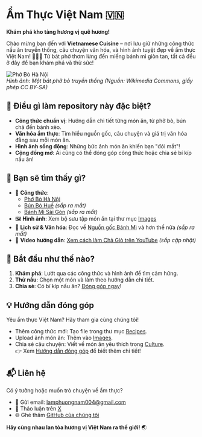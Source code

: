 # Ẩm Thực Việt Nam 🇻🇳  
**Khám phá kho tàng hương vị quê hương!**

Chào mừng bạn đến với **Vietnamese Cuisine** – nơi lưu giữ những công thức nấu ăn truyền thống, câu chuyện văn hóa, và hình ảnh tuyệt đẹp về ẩm thực Việt Nam! 🍜🥖🥟 Từ bát phở thơm lừng đến miếng bánh mì giòn tan, tất cả đều ở đây để bạn khám phá và thử sức!

![Phở Bò Hà Nội](https://upload.wikimedia.org/wikipedia/commons/5/53/Pho-2008.jpg)  
*Hình ảnh: Một bát phở bò truyền thống (Nguồn: Wikimedia Commons, giấy phép CC BY-SA)*

## 🌟 Điều gì làm repository này đặc biệt?  
- **Công thức chuẩn vị**: Hướng dẫn chi tiết từng món ăn, từ phở bò, bún chả đến bánh xèo.  
- **Văn hóa ẩm thực**: Tìm hiểu nguồn gốc, câu chuyện và giá trị văn hóa đằng sau mỗi món ăn.  
- **Hình ảnh sống động**: Những bức ảnh món ăn khiến bạn "đói mắt"!  
- **Cộng đồng mở**: Ai cũng có thể đóng góp công thức hoặc chia sẻ bí kíp nấu ăn!  

## 🍲 Bạn sẽ tìm thấy gì?  
- 📖 **Công thức**:  
  - [Phở Bò Hà Nội](Recipes/pho.md)  
  - [Bún Bò Huế](Recipes/bun-bo-hue.md) *(sắp ra mắt)*  
  - [Bánh Mì Sài Gòn](Recipes/banh-mi.md) *(sắp ra mắt)*  
- 🖼️ **Hình ảnh**: Xem bộ sưu tập món ăn tại thư mục [Images](Images/)  
- 📜 **Lịch sử & Văn hóa**: Đọc về [Nguồn gốc Bánh Mì](Culture/banh-mi-history.txt) và hơn thế nữa *(sắp ra mắt)*  
- 🎥 **Video hướng dẫn**: [Xem cách làm Chả Giò trên YouTube](https://www.youtube.com/watch?v=example) *(sắp cập nhật)*  

## 🚀 Bắt đầu như thế nào?  
1. **Khám phá**: Lướt qua các công thức và hình ảnh để tìm cảm hứng.  
2. **Thử nấu**: Chọn một món và làm theo hướng dẫn chi tiết.  
3. **Chia sẻ**: Có bí kíp nấu ăn? [Đóng góp ngay](#hướng-dẫn-đóng-góp)!  

## 💡 Hướng dẫn đóng góp  
Yêu ẩm thực Việt Nam? Hãy tham gia cùng chúng tôi!  
- Thêm công thức mới: Tạo file trong thư mục [Recipes](Recipes/).  
- Upload ảnh món ăn: Thêm vào [Images](Images/).  
- Chia sẻ câu chuyện: Viết về món ăn yêu thích trong [Culture](Culture/).  
👉 Xem [Hướng dẫn đóng góp](CONTRIBUTING.md) để biết thêm chi tiết!  

## 📬 Liên hệ  
Có ý tưởng hoặc muốn trò chuyện về ẩm thực?  
- 📧 Gửi email: [lamphuongnam004@gmail.com](mailto:lamphuongnam004@gmail.com)  
- 💬 Thảo luận trên [X](https://x.com/your-username)  
- 🌐 Ghé thăm [GitHub của chúng tôi](https://github.com/your-username/Vietnamese-Cuisine)  

**Hãy cùng nhau lan tỏa hương vị Việt Nam ra thế giới!** 🌏